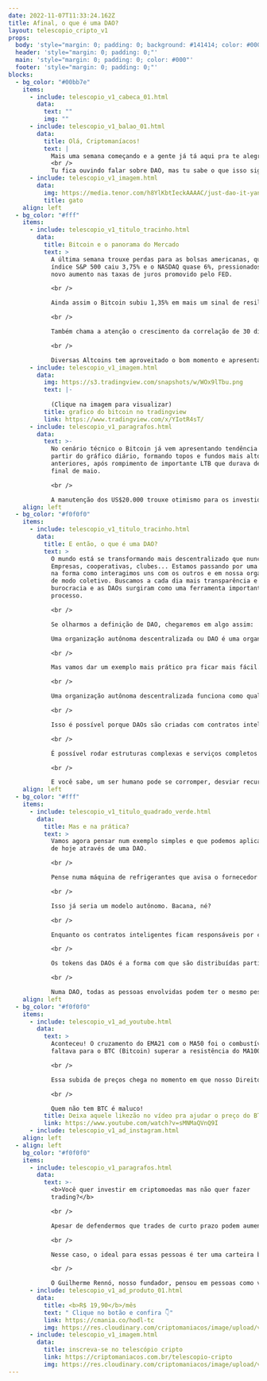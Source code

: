 ```yaml
---
date: 2022-11-07T11:33:24.162Z
title: Afinal, o que é uma DAO?
layout: telescopio_cripto_v1
props:
  body: 'style="margin: 0; padding: 0; background: #141414; color: #000"'
  header: 'style="margin: 0; padding: 0;"'
  main: 'style="margin: 0; padding: 0; color: #000"'
  footer: 'style="margin: 0; padding: 0;"'
blocks:
  - bg_color: "#00bb7e"
    items:
      - include: telescopio_v1_cabeca_01.html
        data:
          text: ""
          img: ""
      - include: telescopio_v1_balao_01.html
        data:
          title: Olá, Criptomaníacos!
          text: |
            Mais uma semana começando e a gente já tá aqui pra te alegrar!
            <br />
            Tu fica ouvindo falar sobre DAO, mas tu sabe o que isso significa?
      - include: telescopio_v1_imagem.html
        data:
          img: https://media.tenor.com/h8YlKbtIeckAAAAC/just-dao-it-yang2020.gif
          title: gato
    align: left
  - bg_color: "#fff"
    items:
      - include: telescopio_v1_titulo_tracinho.html
        data:
          title: Bitcoin e o panorama do Mercado
          text: >
            A última semana trouxe perdas para as bolsas americanas, quando o
            índice S&P 500 caiu 3,75% e o NASDAQ quase 6%, pressionados pelo
            novo aumento nas taxas de juros promovido pelo FED.

            <br />

            Ainda assim o Bitcoin subiu 1,35% em mais um sinal de resiliência relativa, conforme vem se repetindo de forma consistente ao superar a performance dos índices americanos em 6 das últimas 8 semanas.

            <br />

            Também chama a atenção o crescimento da correlação de 30 dias do Bitcoin com o Ouro neste início de novembro, que já atingiu seu maior patamar em mais de 1 ano.

            <br />

            Diversas Altcoins tem aproveitado o bom momento e apresentaram retornos de dois dígitos nos últimos dias, no que pode ser o início de um descolamento das Criptomoedas das bolsas ao redor do mundo.
      - include: telescopio_v1_imagem.html
        data:
          img: https://s3.tradingview.com/snapshots/w/WOx9lTbu.png
          text: |-
            
            (Clique na imagem para visualizar)
          title: grafico do bitcoin no tradingview
          link: https://www.tradingview.com/x/YIotR4sT/
      - include: telescopio_v1_paragrafos.html
        data:
          text: >-
            No cenário técnico o Bitcoin já vem apresentando tendência de alta a
            partir do gráfico diário, formando topos e fundos mais altos que os
            anteriores, após rompimento de importante LTB que durava desde o
            final de maio.

            <br />

            A manutenção dos US$20.000 trouxe otimismo para os investidores, que se apresenta como principal nível de suporte no curto prazo, enquanto projeta alvo na região dos US$22.500 para os próximos dias.
    align: left
  - bg_color: "#f0f0f0"
    items:
      - include: telescopio_v1_titulo_tracinho.html
        data:
          title: E então, o que é uma DAO?
          text: >
            O mundo está se transformando mais descentralizado que nunca.
            Empresas, cooperativas, clubes... Estamos passando por uma revolução
            na forma como interagimos uns com os outros e em nossa organização
            de modo coletivo. Buscamos a cada dia mais transparência e menos
            burocracia e as DAOs surgiram como uma ferramenta importante neste
            processo.

            <br />

            Se olharmos a definição de DAO, chegaremos em algo assim: 

            Uma organização autônoma descentralizada ou DAO é uma organização cujas regras são especificadas através de programas de computador conhecidos como contratos inteligentes, os quais são executados e validados por uma blockchain.

            <br />

            Mas vamos dar um exemplo mais prático pra ficar mais fácil.

            <br />

            Uma organização autônoma descentralizada funciona como qualquer organização tradicional. Pense no Uber, Facebook, Google… A palavra chave e o que faz toda a diferença é que estamos falando de entidades autônomas, ou seja, que operam de forma totalmente transparente e independente de qualquer intervenção humana, incluindo seus criadores originais. 

            <br />

            Isso é possível porque DAOs são criadas com contratos inteligentes. Contratos inteligentes são como programas de computador escritos na blockchain. Assim, eles podem ser descentralizados e imutáveis.

            <br />

            É possível rodar estruturas complexas e serviços completos sem a necessidade de seres humanos controlando o processo. DAOs funcionam sem intermediários. São mais eficientes e mais simplificadas. 

            <br />

            E você sabe, um ser humano pode se corromper, desviar recursos. Ou pode estar numa má fase e ter um mau rendimento. Já os contratos inteligentes, vão funcionar 24 horas por dia sem reclamar.
    align: left
  - bg_color: "#fff"
    items:
      - include: telescopio_v1_titulo_quadrado_verde.html
        data:
          title: Mas e na prática?
          text: >
            Vamos agora pensar num exemplo simples e que podemos aplicar no dia
            de hoje através de uma DAO.

            <br />

            Pense numa máquina de refrigerantes que avisa o fornecedor quando seu estoque está baixo, fazendo o pagamento de forma automática e enviando para o dono do mercado o faturamento diário, baseando-se nas vendas e despesas, como a manutenção da própria máquina e estoque, além da energia consumida.

            <br />

            Isso já seria um modelo autônomo. Bacana, né?

            <br />

            Enquanto os contratos inteligentes ficam responsáveis por cumprir as regras do negócio, os stakeholders, que são como acionistas participantes, podem votar para influenciar decisões e direção.

            <br />

            Os tokens das DAOs é a forma com que são distribuídas participações da empresa. Essa distribuição de tokens geralmente acontece durante o período de financiamento antes do lançamento da DAO.

            <br />

            Numa DAO, todas as pessoas envolvidas podem ter o mesmo peso em votação e importância. As ideias de todos são bem vindas e votações podem ser iniciadas por qualquer membro que cumpra os requisitos para isso.
    align: left
  - bg_color: "#f0f0f0"
    items:
      - include: telescopio_v1_ad_youtube.html
        data:
          text: >
            Aconteceu! O cruzamento do EMA21 com o MA50 foi o combustível que
            faltava para o BTC (Bitcoin) superar a resistência do MA100. 

            <br />

            Essa subida de preços chega no momento em que nosso Direito à Propriedade vem sendo atacado ao redor do mundo. 

            <br />

            Quem não tem BTC é maluco!
          title: Deixa aquele likezão no vídeo pra ajudar o preço do BTC a subir!
          link: https://www.youtube.com/watch?v=sMNMaQVnQ9I
      - include: telescopio_v1_ad_instagram.html
    align: left
  - align: left
    bg_color: "#f0f0f0"
    items:
      - include: telescopio_v1_paragrafos.html
        data:
          text: >-
            <b>Você quer investir em criptomoedas mas não quer fazer
            trading?</b>

            <br />

            Apesar de defendermos que trades de curto prazo podem aumentar sua rentabilidade, entendemos que nem todo mundo tem o tempo disponível pra operar.

            <br />

            Nesse caso, o ideal para essas pessoas é ter uma carteira bem fundamentada para o longo prazo, cujo objetivo seja acumular Bitcoins.

            <br />

            O Guilherme Rennó, nosso fundador, pensou em pessoas como você e decidiu criar a Carteira HODL, voltada para quem quer dar o primeiro passo no mercado cripto sem se preocupar em operar todo dia.
      - include: telescopio_v1_ad_produto_01.html
        data:
          title: <b>R$ 19,90</b>/mês
          text: " Clique no botão e confira 👇"
          link: https://cmania.co/hodl-tc
          img: https://res.cloudinary.com/criptomaniacos/image/upload/v1661372975/telescopio/produtos/logo_carteira_hodl_mhzjq6.png
      - include: telescopio_v1_imagem.html
        data:
          title: inscreva-se no telescópio cripto
          link: https://criptomaniacos.com.br/telescopio-cripto
          img: https://res.cloudinary.com/criptomaniacos/image/upload/v1662133224/telescopio/inscreva-se-telescopio.png
---
```

